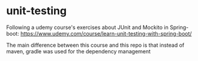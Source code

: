 # unit-testing
Following a udemy course's exercises about JUnit and Mockito in Spring-boot:
https://www.udemy.com/course/learn-unit-testing-with-spring-boot/

The main difference between this course and this repo is that instead of maven, gradle was used for the dependency management

